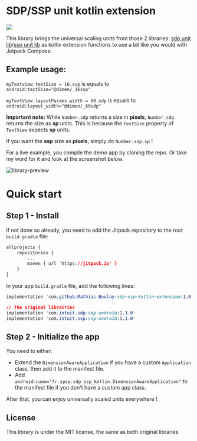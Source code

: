 # SDP/SSP  unit kotlin extension

![](https://jitpack.io/v/Mathias-Boulay/sdp-ssp-kotlin-extension.svg)

This library brings the universal scaling units from those 2 libraries: [sdp unit lib](https://github.com/intuit/sdp)/[ssp unit lib](https://github.com/intuit/ssp) as kotlin extension functions to use a bit like you would with Jetpack Compose.

## Example usage:
`myTextview.textSize = 16.ssp` is equals to `android:textSize="@dimen/_16ssp"`

`myTextView.layoutParams.width = 60.sdp` is equals to `android:layout_width="@dimen/_60sdp"`

**Important note:** While `Number.sdp` returns a size in **pixels**, `Number.sdp` returns the size as **sp** units.  This is because the `textSize` property of `TextView` expects **sp** units.

If you want the **ssp** size as **pixels**, simply do `Number.ssp.sp` !

For a live example, you compile the demo app by cloning the repo. Or take my word for it and look at the screenshot below:

<img src="https://i.ibb.co/YTxvLvG/library-preview.png" alt="library-preview" border="0"/>


# Quick start
## Step 1 - Install
If not done so already, you need to add the Jitpack repository to the root `build.gradle` file:
```css
allprojects {
	repositories {
		...
		maven { url 'https://jitpack.io' }
	}
}
```

In your app `build.gradle` file, add the following lines:
```css
implementation 'com.github.Mathias-Boulay:sdp-ssp-kotlin-extension:1.0.0' // The kotlin extension

// The original librairies 
implementation 'com.intuit.sdp:sdp-android:1.1.0'  
implementation 'com.intuit.ssp:ssp-android:1.1.0'
```

## Step 2 - Initialize the app
You need to either:
- Extend the `DimensionAwareApplication` if you have a custom `Application` class, then add it to the manifest file.
- Add `android:name="fr.spse.sdp_ssp_kotlin.DimensionAwareApplication"` to the manifest file if you don't have a custom app class.

After that, you can enjoy universally scaled units everywhere !


## License
This library is under the MIT license, the same as both original libraries
